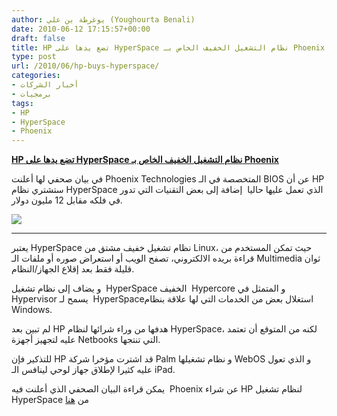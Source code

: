 ```yaml
---
author: يوغرطة بن علي (Youghourta Benali)
date: 2010-06-12 17:15:57+00:00
draft: false
title: HP تضع يدها على HyperSpace نظام التشغيل الخفيف الخاص بـ Phoenix
type: post
url: /2010/06/hp-buys-hyperspace/
categories:
- أخبار الشركات
- برمجيات
tags:
- HP
- HyperSpace
- Phoenix
---
```


**[HP تضع يدها على HyperSpace نظام التشغيل الخفيف الخاص بـ Phoenix](https://www.it-scoop.com/2010/06/hp-buys-hyperspace)**




في بيان صحفي لها أعلنت Phoenix Technologies المتخصصة في الـ BIOS عن أن HP  ستشتري نظام HyperSpace  الذي تعمل عليها حاليا  إضافة إلى بعض التقنيات التي تدور في فلكه مقابل 12 مليون دولار.




[![](https://www.it-scoop.com/wp-content/uploads/2010/06/HyperSpace.jpg)
](https://www.it-scoop.com/2010/06/hp-buys-hyperspace)


** **

يعتبر HyperSpace نظام تشغيل خفيف مشتق من Linux، حيث تمكن المستخدم من قراءة بريده الالكتروني، تصفح الويب أو استعراض صوره أو ملفات الـ Multimedia ثوان قليلة فقط بعد إقلاع الجهاز/النظام.

و يضاف إلى نظام تشغيل  HyperSpace الخفيف  Hypercore و المتمثل في Hypervisor يسمح لـ  HyperSpaceاستغلال بعض من الخدمات التي لها علاقة بنظام Windows.

لم تبين بعد HP هدفها من وراء شرائها لنظام HyperSpace، لكنه من المتوقع أن تعتمد عليه لتجهيز أجهزة Netbooks التي تنتجها.

للتذكير فإن HP قد اشترت مؤخرا شركة Palm و نظام تشغيلها WebOS و الذي تعول عليه كثيرا لإطلاق جهاز لوحي لينافس الـ iPad.

يمكن قراءة البيان الصحفي الذي أعلنت فيه  Phoenix عن شراء HP لنظام تشغيل HyperSpace من [هنا](http://www.digitaljournal.com/pr/53208)
